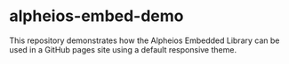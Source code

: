 # alpheios-embed-demo

This repository demonstrates how the Alpheios Embedded Library can be used in a GitHub pages site 
using a default responsive theme.
